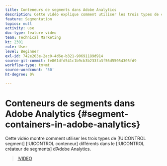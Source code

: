 ```yaml
---
title: Conteneurs de segments dans Adobe Analytics
description: Cette vidéo explique comment utiliser les trois types de conteneurs de segments dans le créateur de segments d’Adobe Analytics.
feature: Segmentation
topics: null
activity: use
doc-type: feature video
team: Technical Marketing
kt: 2301
role: User
level: Beginner
exl-id: 742e263e-2ac0-4d6e-b321-90691189d914
source-git-commit: fe861dfd541c1b9cb3b233fa3f56d55054305fd9
workflow-type: tm+mt
source-wordcount: '50'
ht-degree: 0%

---
```


#   Conteneurs de segments dans Adobe Analytics {#segment-containers-in-adobe-analytics}

Cette vidéo montre comment utiliser les trois types de [!UICONTROL segment] [!UICONTROL conteneur] différents dans le [!UICONTROL créateur de segments] d’Adobe Analytics.

>[!VIDEO](https://video.tv.adobe.com/v/25401/?quality=12)


